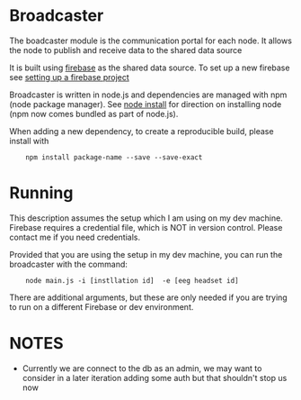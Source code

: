 # Broadcaster

The boadcaster module is the communication portal for each node.  It allows the
node to publish and receive data to the shared data source

It is built using [firebase](https://console.firebase.google.com/) as the shared
data source.  To set up a new firebase see [setting up a firebase
project](https://firebase.google.com/docs/server/setup)

Broadcaster is written in node.js and dependencies are managed with npm (node
package manager).  See [node install](https://nodejs.org/en/) for direction on
installing node (npm now comes bundled as part of node.js).

When adding a new dependency, to create a reproducible build, please install
with

```
    npm install package-name --save --save-exact
```

# Running

This description assumes the setup which I am using on my dev machine.  Firebase
requires a credential file, which is NOT in version control.  Please contact me
if you need credentials.

Provided that you are using the setup in my dev machine, you can run the
broadcaster with the command:
```
    node main.js -i [instllation id]  -e [eeg headset id]
```

There are additional arguments, but these are only needed if you are trying to
run on a different Firebase or dev environment.

# NOTES
* Currently we are connect to the db as an admin, we may want to consider
in a later iteration adding some auth but that shouldn't stop us now

